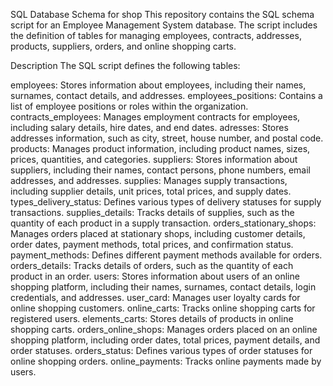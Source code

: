 SQL Database Schema for shop
This repository contains the SQL schema script for an Employee Management System database. The script includes the definition of tables for managing employees, contracts, addresses, products, suppliers, orders, and online shopping carts.

Description
The SQL script defines the following tables:

employees: Stores information about employees, including their names, surnames, contact details, and addresses.
employees_positions: Contains a list of employee positions or roles within the organization.
contracts_employees: Manages employment contracts for employees, including salary details, hire dates, and end dates.
adresses: Stores addresses information, such as city, street, house number, and postal code.
products: Manages product information, including product names, sizes, prices, quantities, and categories.
suppliers: Stores information about suppliers, including their names, contact persons, phone numbers, email addresses, and addresses.
supplies: Manages supply transactions, including supplier details, unit prices, total prices, and supply dates.
types_delivery_status: Defines various types of delivery statuses for supply transactions.
supplies_details: Tracks details of supplies, such as the quantity of each product in a supply transaction.
orders_stationary_shops: Manages orders placed at stationary shops, including customer details, order dates, payment methods, total prices, and confirmation status.
payment_methods: Defines different payment methods available for orders.
orders_details: Tracks details of orders, such as the quantity of each product in an order.
users: Stores information about users of an online shopping platform, including their names, surnames, contact details, login credentials, and addresses.
user_card: Manages user loyalty cards for online shopping customers.
online_carts: Tracks online shopping carts for registered users.
elements_carts: Stores details of products in online shopping carts.
orders_online_shops: Manages orders placed on an online shopping platform, including order dates, total prices, payment details, and order statuses.
orders_status: Defines various types of order statuses for online shopping orders.
online_payments: Tracks online payments made by users.
